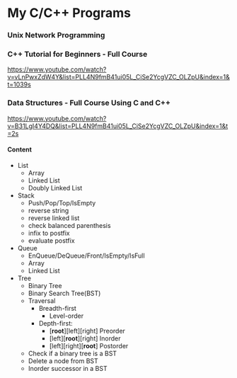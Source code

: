 # My C/C++ Programs

### Unix Network Programming


### C++ Tutorial for Beginners - Full Course

https://www.youtube.com/watch?v=vLnPwxZdW4Y&list=PLL4N9fmB41ui05L_CiSe2YcgVZC_OLZpU&index=1&t=1039s


### Data Structures - Full Course Using C and C++

https://www.youtube.com/watch?v=B31LgI4Y4DQ&list=PLL4N9fmB41ui05L_CiSe2YcgVZC_OLZpU&index=1&t=2s

#### Content

* List
  * Array
  * Linked List
  * Doubly Linked List
* Stack
  * Push/Pop/Top/IsEmpty
  * reverse string
  * reverse linked list
  * check balanced parenthesis
  * infix to postfix
  * evaluate postfix
* Queue
  * EnQueue/DeQueue/Front/IsEmpty/IsFull
  * Array
  * Linked List
* Tree
  * Binary Tree
  * Binary Search Tree(BST)
  * Traversal
    * Breadth-first
      * Level-order
    * Depth-first:
      * [**root**][left][right] Preorder
      * [left][**root**][right] Inorder
      * [left][right][**root**] Postorder
  * Check if a binary tree is a BST
  * Delete a node from BST
  * Inorder successor in a BST